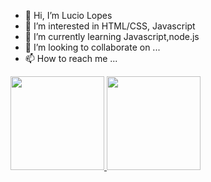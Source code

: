 - 👋 Hi, I’m Lucio Lopes
- 👀 I’m interested in HTML/CSS, Javascript
- 🌱 I’m currently learning Javascript,node.js
- 💞️ I’m looking to collaborate on ...
- 📫 How to reach me ...

<div>
  <a href="https://github.com/lucio-lopes">
  <img height="150em" src="https://github-readme-stats.vercel.app/api?username=lucio-lopes&show_icons=true&theme=omni&include_all_commits=true&count_private=true"/>
  <img height="150em" src="https://github-readme-stats.vercel.app/api/top-langs/?username=lucio-lopes&hide=jupyter%20notebook&layout=compact&langs_count=6&theme=omni"/>
</div>
